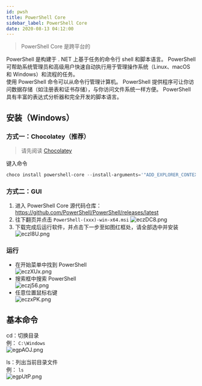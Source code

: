 ```yaml
---
id: pwsh
title: PowerShell Core
sidebar_label: PowerShell Core
date: 2020-08-13 04:12:00
---
```


> PowerShell Core 是跨平台的

PowerShell 是构建于 . NET 上基于任务的命令行 shell 和脚本语言。 PowerShell 可帮助系统管理员和高级用户快速自动执行用于管理操作系统（Linux、macOS 和 Windows）和流程的任务。  
使用 PowerShell 命令可以从命令行管理计算机。 PowerShell 提供程序可让你访问数据存储（如注册表和证书存储），与你访问文件系统一样方便。 PowerShell 具有丰富的表达式分析器和完全开发的脚本语言。

## 安装（Windows）

### 方式一：Chocolatey（推荐）

> 请先阅读 [Chocolatey](../base-software/chocolatey)

键入命令  
~~~PowerShell
choco install powershell-core --install-arguments='"ADD_EXPLORER_CONTEXT_MENU_OPENPOWERSHELL=1 REGISTER_MANIFEST=1 ENABLE_PSREMOTING=1"'
~~~

### 方式二：GUI

1. 进入 PowerShell Core 源代码仓库：https://github.com/PowerShell/PowerShell/releases/latest
2. 往下翻页并点击 `PowerShell-(xxx)-win-x64.msi` 
![eczDC8.png](https://s2.ax1x.com/2019/08/05/eczDC8.png)
3. 下载完成后运行软件，并点击下一步至如图红框处，请全部选中并安装  
![eczI8U.png](https://s2.ax1x.com/2019/08/05/eczI8U.png)

### 运行

* 在开始菜单中找到 PowerShell  
![eczXUx.png](https://s2.ax1x.com/2019/08/05/eczXUx.png)
* 搜索框中搜索 PowerShell  
![eczj56.png](https://s2.ax1x.com/2019/08/05/eczj56.png)
* 任意位置鼠标右键  
![eczxPK.png](https://s2.ax1x.com/2019/08/05/eczxPK.png)

## 基本命令

cd：切换目录  
例： `C:\Windows`  
![egpAOJ.png](https://s2.ax1x.com/2019/08/05/egpAOJ.png)

ls：列出当前目录文件  
例： `ls`  
![egpUtP.png](https://s2.ax1x.com/2019/08/05/egpUtP.png)

